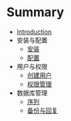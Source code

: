 # Summary

* [Introduction](README.md)
* 安装与配置
    * [安装](安装与配置/安装.md)
    * [配置](安装与配置/配置.md)
* 用户与权限
    * [创建用户](./用户与权限/创建用户.md)
    * [权限管理](用户与权限/权限管理.md)
* 数据库管理
    * [序列](数据库管理/序列.md)
    * [备份与回复](数据库管理/备份与回复.md)

